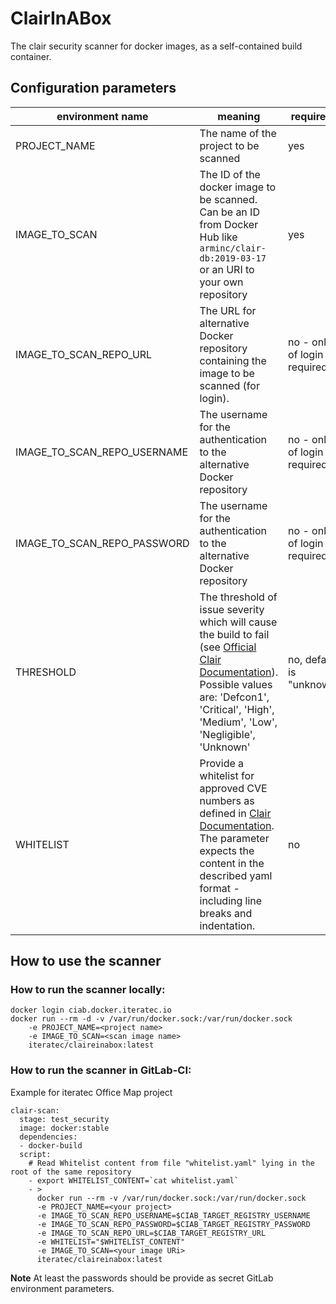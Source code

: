 # ClairInABox

The clair security scanner for docker images, as a self-contained build container.


## Configuration parameters
| environment name | meaning | required? |
| ------ | ------ | ------ |
| PROJECT_NAME | The name of the project to be scanned | yes |
| IMAGE_TO_SCAN | The ID of the docker image to be scanned. <br>Can be an ID from Docker Hub like `arminc/clair-db:2019-03-17` or an URI to your own repository | yes |
| IMAGE_TO_SCAN_REPO_URL | The URL for alternative Docker repository containing the image to be scanned (for login). | no - only of login is required |
| IMAGE_TO_SCAN_REPO_USERNAME | The username for the authentication to the alternative Docker repository | no - only of login is required |
| IMAGE_TO_SCAN_REPO_PASSWORD | The username for the authentication to the alternative Docker repository | no - only of login is required |
| THRESHOLD | The threshold of issue severity which will cause the build to fail (see [Official Clair Documentation](https://github.com/arminc/clair-scanner/blob/master/README.md)). <br/>Possible values are: 'Defcon1', 'Critical', 'High', 'Medium', 'Low', 'Negligible', 'Unknown' | no, default is "unknown" |
| WHITELIST | Provide a whitelist for approved CVE numbers as defined in [Clair Documentation](https://github.com/arminc/clair-scanner/blob/master/README.md#example-whitelist-yaml-file). The parameter expects the content in the described yaml format - including line breaks and indentation. | no |

## How to use the scanner

### How to run the scanner locally:
```
docker login ciab.docker.iteratec.io
docker run --rm -d -v /var/run/docker.sock:/var/run/docker.sock 
    -e PROJECT_NAME=<project name> 
    -e IMAGE_TO_SCAN=<scan image name>
    iteratec/claireinabox:latest
```

### How to run the scanner in GitLab-CI:
Example for iteratec Office Map project
```
clair-scan:
  stage: test_security
  image: docker:stable
  dependencies:
  - docker-build
  script:
    # Read Whitelist content from file "whitelist.yaml" lying in the root of the same repository
    - export WHITELIST_CONTENT=`cat whitelist.yaml`
    - >
      docker run --rm -v /var/run/docker.sock:/var/run/docker.sock
      -e PROJECT_NAME=<your project>
      -e IMAGE_TO_SCAN_REPO_USERNAME=$CIAB_TARGET_REGISTRY_USERNAME
      -e IMAGE_TO_SCAN_REPO_PASSWORD=$CIAB_TARGET_REGISTRY_PASSWORD
      -e IMAGE_TO_SCAN_REPO_URL=$CIAB_TARGET_REGISTRY_URL
      -e WHITELIST="$WHITELIST_CONTENT"
      -e IMAGE_TO_SCAN=<your image URi> 
      iteratec/claireinabox:latest
```

**Note**
At least the passwords should be provide as secret GitLab environment parameters.


